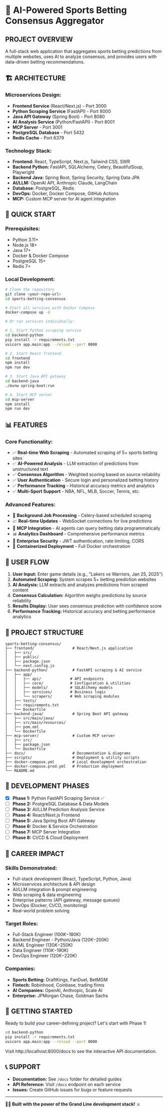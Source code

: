 # 🎯 AI-Powered Sports Betting Consensus Aggregator

## **PROJECT OVERVIEW**

A full-stack web application that aggregates sports betting predictions from multiple websites, uses AI to analyze consensus, and provides users with data-driven betting recommendations.

## **🏗️ ARCHITECTURE**

### **Microservices Design:**
- **Frontend Service** (React/Next.js) - Port 3000
- **Python Scraping Service** (FastAPI) - Port 8000
- **Java API Gateway** (Spring Boot) - Port 8080
- **AI Analysis Service** (Python/FastAPI) - Port 8001
- **MCP Server** - Port 3001
- **PostgreSQL Database** - Port 5432
- **Redis Cache** - Port 6379

### **Technology Stack:**
- **Frontend:** React, TypeScript, Next.js, Tailwind CSS, SWR
- **Backend Python:** FastAPI, SQLAlchemy, Celery, BeautifulSoup, Playwright
- **Backend Java:** Spring Boot, Spring Security, Spring Data JPA
- **AI/LLM:** OpenAI API, Anthropic Claude, LangChain
- **Database:** PostgreSQL, Redis
- **DevOps:** Docker, Docker Compose, GitHub Actions
- **MCP:** Custom MCP server for AI agent integration

## **🚀 QUICK START**

### **Prerequisites:**
- Python 3.11+
- Node.js 18+
- Java 17+
- Docker & Docker Compose
- PostgreSQL 15+
- Redis 7+

### **Local Development:**
```bash
# Clone the repository
git clone <your-repo-url>
cd sports-betting-consensus

# Start all services with Docker Compose
docker-compose up -d

# Or run services individually:

# 1. Start Python scraping service
cd backend-python
pip install -r requirements.txt
uvicorn app.main:app --reload --port 8000

# 2. Start React frontend
cd frontend
npm install
npm run dev

# 3. Start Java API gateway
cd backend-java
./mvnw spring-boot:run

# 4. Start MCP server
cd mcp-server
npm install
npm run dev
```

## **📊 FEATURES**

### **Core Functionality:**
- ✅ **Real-time Web Scraping** - Automated scraping of 5+ sports betting sites
- ✅ **AI-Powered Analysis** - LLM extraction of predictions from unstructured text
- ✅ **Consensus Algorithm** - Weighted scoring based on source reliability
- ✅ **User Authentication** - Secure login and personalized betting history
- ✅ **Performance Tracking** - Historical accuracy metrics and analytics
- ✅ **Multi-Sport Support** - NBA, NFL, MLB, Soccer, Tennis, etc.

### **Advanced Features:**
- 🔄 **Background Job Processing** - Celery-based scheduled scraping
- 📈 **Real-time Updates** - WebSocket connections for live predictions
- 🤖 **MCP Integration** - AI agents can query betting data programmatically
- 📊 **Analytics Dashboard** - Comprehensive performance metrics
- 🔐 **Enterprise Security** - JWT authentication, rate limiting, CORS
- 🐳 **Containerized Deployment** - Full Docker orchestration

## **🎯 USER FLOW**

1. **User Input:** Enter game details (e.g., "Lakers vs Warriors, Jan 25, 2025")
2. **Automated Scraping:** System scrapes 5+ betting prediction websites
3. **AI Analysis:** LLM extracts and analyzes predictions from scraped content
4. **Consensus Calculation:** Algorithm weighs predictions by source reliability
5. **Results Display:** User sees consensus prediction with confidence score
6. **Performance Tracking:** Historical accuracy and betting performance analytics

## **📁 PROJECT STRUCTURE**

```
sports-betting-consensus/
├── frontend/                 # React/Next.js application
│   ├── src/
│   ├── public/
│   ├── package.json
│   └── next.config.js
├── backend-python/           # FastAPI scraping & AI service
│   ├── app/
│   │   ├── api/             # API endpoints
│   │   ├── core/            # Configuration & utilities
│   │   ├── models/          # SQLAlchemy models
│   │   ├── services/        # Business logic
│   │   └── scrapers/        # Web scraping modules
│   ├── tests/
│   ├── requirements.txt
│   └── Dockerfile
├── backend-java/             # Spring Boot API gateway
│   ├── src/main/java/
│   ├── src/main/resources/
│   ├── pom.xml
│   └── Dockerfile
├── mcp-server/               # Custom MCP server
│   ├── src/
│   ├── package.json
│   └── Dockerfile
├── docs/                     # Documentation & diagrams
├── scripts/                  # Deployment & utility scripts
├── docker-compose.yml        # Local development orchestration
├── docker-compose.prod.yml   # Production deployment
└── README.md
```

## **🔧 DEVELOPMENT PHASES**

- [x] **Phase 1:** Python FastAPI Scraping Service ✅
- [ ] **Phase 2:** PostgreSQL Database & Data Models
- [ ] **Phase 3:** AI/LLM Prediction Analysis Service
- [ ] **Phase 4:** React/Next.js Frontend
- [ ] **Phase 5:** Java Spring Boot API Gateway
- [ ] **Phase 6:** Docker & Service Orchestration
- [ ] **Phase 7:** MCP Server Integration
- [ ] **Phase 8:** CI/CD & Cloud Deployment

## **💼 CAREER IMPACT**

### **Skills Demonstrated:**
- Full-stack development (React, TypeScript, Python, Java)
- Microservices architecture & API design
- AI/LLM integration & prompt engineering
- Web scraping & data engineering
- Enterprise patterns (API gateway, message queues)
- DevOps (Docker, CI/CD, monitoring)
- Real-world problem solving

### **Target Roles:**
- Full-Stack Engineer ($100K-$180K)
- Backend Engineer - Python/Java ($120K-$200K)
- AI/ML Engineer ($130K-$250K)
- Data Engineer ($110K-$190K)
- DevOps Engineer ($120K-$220K)

### **Companies:**
- **Sports Betting:** DraftKings, FanDuel, BetMGM
- **Fintech:** Robinhood, Coinbase, trading firms
- **AI Companies:** OpenAI, Anthropic, Scale AI
- **Enterprise:** JPMorgan Chase, Goldman Sachs

## **🚀 GETTING STARTED**

Ready to build your career-defining project? Let's start with Phase 1!

```bash
cd backend-python
pip install -r requirements.txt
uvicorn app.main:app --reload --port 8000
```

Visit http://localhost:8000/docs to see the interactive API documentation.

## **📞 SUPPORT**

- **Documentation:** See `/docs` folder for detailed guides
- **API Reference:** Visit `/docs` endpoint on each service
- **Issues:** Create GitHub issues for bugs or feature requests

---

**🏴‍☠️ Built with the power of the Grand Line development stack!** ⚔️
